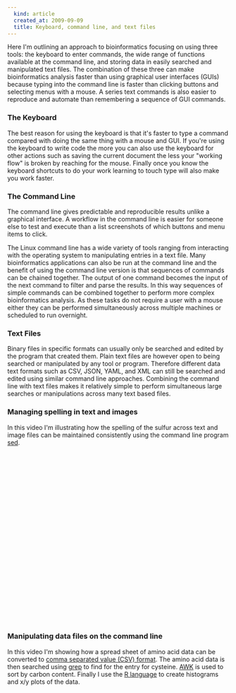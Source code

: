 ```yaml
---
  kind: article
  created_at: 2009-09-09
  title: Keyboard, command line, and text files
---
```


Here I'm outlining an approach to bioinformatics focusing on using three tools: the keyboard to enter commands, the wide range of functions available at the command line, and storing data in easily searched and manipulated text files. The combination of these three can make bioinformatics analysis faster than using graphical user interfaces (GUIs) because typing into the command line is faster than clicking buttons and selecting menus with a mouse. A series text commands is also easier to reproduce and automate than remembering a sequence of GUI commands.

### The Keyboard

The best reason for using the keyboard is that it's faster to type a command compared with doing the same thing with a mouse and GUI. If you're using the keyboard to write code the more you can also use the keyboard for other actions such as saving the current document the less your "working flow" is broken by reaching for the mouse. Finally once you know the keyboard shortcuts to do your work learning to touch type will also make you work faster.

### The Command Line

The command line gives predictable and reproducible results unlike a graphical interface. A workflow in the command line is easier for someone else to test and execute than a list screenshots of which buttons and menu items to click. 

The Linux command line has a wide variety of tools ranging from interacting with the operating system to manipulating entries in a text file. Many bioinformatics applications can also be run at the command line and the benefit of using the command line version is that sequences of commands can be chained together. The output of one command becomes the input of the next command to filter and parse the results. In this way sequences of simple commands can be combined together to perform more complex bioinformatics analysis. As these tasks do not require a user with a mouse either they can be performed simultaneously across multiple machines or scheduled to run overnight.

### Text Files

Binary files in specific formats can usually only be searched and edited by the program that created them. Plain text files are however open to being searched or manipulated by any tool or program. Therefore different data text formats such as CSV, JSON, YAML, and XML can still be searched and edited using similar command line approaches. Combining the command line with text files makes it relatively simple to perform simultaneous large searches or manipulations across many text based files.

### Managing spelling in text and images

In this video I'm illustrating how the spelling of the sulfur across text and image files can be maintained consistently using the command line program [sed][sed].

<object width="640" height="385"><param name="movie" value="http://www.youtube.com/v/d0TkCdqekS0&hl=en&fs=1&hd=1"></param><param name="allowFullScreen" value="true"></param><param name="allowscriptaccess" value="always"></param><embed src="http://www.youtube.com/v/d0TkCdqekS0&hl=en&fs=1&hd=1" type="application/x-shockwave-flash" allowscriptaccess="always" allowfullscreen="true" width="640" height="385"></embed></object>
<p/>

### Manipulating data files on the command line

In this video I'm showing how a spread sheet of amino acid data can be converted to [comma separated value (CSV) format][csv]. The amino acid data is then searched using [grep][grep] to find for the entry for cysteine. [AWK][awk] is used to sort by carbon content. Finally I use the [R language][R] to create histograms and x/y plots of the data.

<object width="640" height="385"><param name="movie" value="http://www.youtube.com/v/tUuRBIZVOpY&hl=en&fs=1&hd=1"></param><param name="allowFullScreen" value="true"></param><param name="allowscriptaccess" value="always"></param><embed src="http://www.youtube.com/v/tUuRBIZVOpY&hl=en&fs=1&hd=1" type="application/x-shockwave-flash" allowscriptaccess="always" allowfullscreen="true" width="640" height="385"></embed></object>
<p/>

[sed]: http://en.wikipedia.org/wiki/Sed
[csv]: http://en.wikipedia.org/wiki/Comma-separated_values
[grep]: http://en.wikipedia.org/wiki/Grep
[awk]: http://en.wikipedia.org/wiki/AWK
[R]: http://en.wikipedia.org/wiki/R_%28programming_language%29
